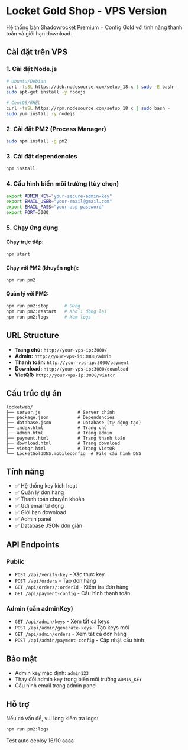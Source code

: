 # Locket Gold Shop - VPS Version

Hệ thống bán Shadowrocket Premium + Config Gold với tính năng thanh toán và giới hạn download.

## Cài đặt trên VPS

### 1. Cài đặt Node.js
```bash
# Ubuntu/Debian
curl -fsSL https://deb.nodesource.com/setup_18.x | sudo -E bash -
sudo apt-get install -y nodejs

# CentOS/RHEL
curl -fsSL https://rpm.nodesource.com/setup_18.x | sudo bash -
sudo yum install -y nodejs
```

### 2. Cài đặt PM2 (Process Manager)
```bash
sudo npm install -g pm2
```

### 3. Cài đặt dependencies
```bash
npm install
```

### 4. Cấu hình biến môi trường (tùy chọn)
```bash
export ADMIN_KEY="your-secure-admin-key"
export EMAIL_USER="your-email@gmail.com"
export EMAIL_PASS="your-app-password"
export PORT=3000
```

### 5. Chạy ứng dụng

#### Chạy trực tiếp:
```bash
npm start
```

#### Chạy với PM2 (khuyến nghị):
```bash
npm run pm2
```

#### Quản lý với PM2:
```bash
npm run pm2:stop      # Dừng
npm run pm2:restart   # Khởi động lại
npm run pm2:logs      # Xem logs
```

## URL Structure

- **Trang chủ:** `http://your-vps-ip:3000/`
- **Admin:** `http://your-vps-ip:3000/admin`
- **Thanh toán:** `http://your-vps-ip:3000/payment`
- **Download:** `http://your-vps-ip:3000/download`
- **VietQR:** `http://your-vps-ip:3000/vietqr`

## Cấu trúc dự án

```
locketweb/
├── server.js              # Server chính
├── package.json           # Dependencies
├── database.json          # Database (tự động tạo)
├── index.html             # Trang chủ
├── admin.html             # Trang admin
├── payment.html           # Trang thanh toán
├── download.html          # Trang download
├── vietqr.html            # Trang VietQR
└── LocketGoldDNS.mobileconfig  # File cấu hình DNS
```

## Tính năng

- ✅ Hệ thống key kích hoạt
- ✅ Quản lý đơn hàng
- ✅ Thanh toán chuyển khoản
- ✅ Gửi email tự động
- ✅ Giới hạn download
- ✅ Admin panel
- ✅ Database JSON đơn giản

## API Endpoints

### Public
- `POST /api/verify-key` - Xác thực key
- `POST /api/orders` - Tạo đơn hàng
- `GET /api/orders/:orderId` - Kiểm tra đơn hàng
- `GET /api/payment-config` - Cấu hình thanh toán

### Admin (cần adminKey)
- `GET /api/admin/keys` - Xem tất cả keys
- `POST /api/admin/generate-keys` - Tạo keys mới
- `GET /api/admin/orders` - Xem tất cả đơn hàng
- `POST /api/admin/payment-config` - Cập nhật cấu hình

## Bảo mật

- Admin key mặc định: `admin123`
- Thay đổi admin key trong biến môi trường `ADMIN_KEY`
- Cấu hình email trong admin panel

## Hỗ trợ

Nếu có vấn đề, vui lòng kiểm tra logs:
```bash
npm run pm2:logs
```

Test auto deploy 16/10
aaaa